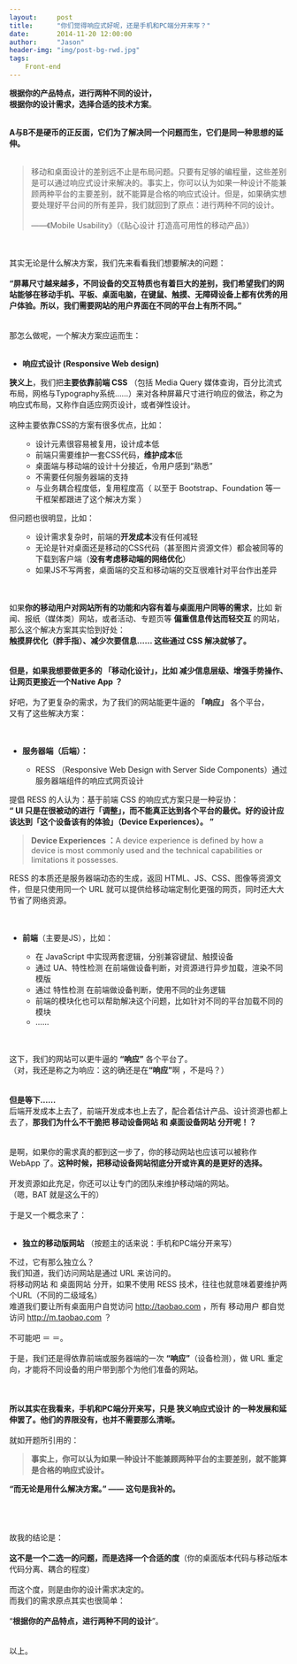 ```yaml
---
layout:     post
title:      "你们觉得响应式好呢，还是手机和PC端分开来写？"
date:       2014-11-20 12:00:00
author:     "Jason"
header-img: "img/post-bg-rwd.jpg"
tags:
    Front-end
---
```


<div>
	<p>
		<b>根据你的产品特点，进行两种不同的设计，</b>
	    <br><b>根据你的设计需求，选择合适的技术方案</b>。
    </p>
    <br><b>A与B不是硬币的正反面，它们为了解决同一个问题而生，它们是同一种思想的延伸。</b>
    <br>
    <br>
    <blockquote>移动和桌面设计的差别远不止是布局问题。只要有足够的编程量，这些差别是可以通过响应式设计来解决的。事实上，你可以认为如果一种设计不能兼顾两种平台的主要差别，就不能算是合格的响应式设计。但是，如果确实想要处理好平台间的所有差异，我们就回到了原点：进行两种不同的设计。
        <br>
        <br>——《Mobile Usability》（《贴心设计 打造高可用性的移动产品》）</blockquote>
    <br>
    <br>其实无论是什么解决方案，我们先来看看我们想要解决的问题：
    <br>
    <br><b>“屏幕尺寸越来越多，不同设备的交互特质也有着巨大的差别，我们希望我们的网站能够在移动手机、平板、桌面电脑，在键鼠、触摸、无障碍设备上都有优秀的用户体验。所以，我们需要网站的用户界面在不同的平台上有所不同。”</b>
    <br>
    <br>
    <br>那怎么做呢，一个解决方案应运而生：
    <br>
    <br>
    <ul>
        <li><b>响应式设计 (Responsive Web design)</b>
        </li>
    </ul><b>狭义上</b>，我们把<b>主要依靠前端 CSS</b> （包括 Media Query 媒体查询，百分比流式布局，网格与Typography系统……）来对各种屏幕尺寸进行响应的做法，称之为响应式布局，又称作自适应网页设计，或者弹性设计。
    <br>
    <br>这种主要依靠CSS的方案有很多优点，比如：
    <br>
    <ul>
        <ul>
            <li>设计元素很容易被复用，设计成本低</li>
            <li>前端只需要维护一套CSS代码，<b>维护成本</b>低</li>
            <li>桌面端与移动端的设计十分接近，令用户感到“熟悉”</li>
            <li>不需要任何服务器端的支持</li>
            <li>与业务耦合程度低，复用程度高（ 以至于 Bootstrap、Foundation 等一干框架都跟进了这个解决方案 ）</li>
        </ul>
    </ul>但问题也很明显，比如：
    <br>
    <ul>
        <ul>
            <li>设计需求复杂时，前端的<b>开发成本</b>没有任何减轻</li>
            <li>无论是针对桌面还是移动的CSS代码（甚至图片资源文件）都会被同等的下载到客户端（<b>没有考虑移动端的网络优化</b>）</li>
            <li>如果JS不写两套，桌面端的交互和移动端的交互很难针对平台作出差异</li>
        </ul>
    </ul>
    <br>
    <br>如果<b>你的</b><b>移动用户对网站所有的功能和内容有着与桌面用户同等的需求</b>，比如 新闻、报纸（媒体类）网站，或者活动、专题页等 <b>偏重信息传达而轻交互 </b>的网站，那么这个解决方案其实恰到好处：
    <br><b>触摸屏优化（胖手指）、减少次要信息…… 这些通过 CSS 解决就够了。</b>
    <br>
    <br>
    <br><b>但是，如果我想要做更多的 「移动化设计」，比如 减少信息层级、增强手势操作、让网页更接近一个Native App ？</b>
    <br>
    <br>好吧，为了更复杂的需求，为了我们的网站能更牛逼的 <b>「响应」</b> 各个平台，
    <br>又有了这些解决方案：
    <br>
    <br>
    <br>
    <ul>
        <li><b>服务器端（后端）：</b>
            <br>
        </li>
        <ul>
            <li>RESS （Responsive Web Design with Server Side Components）通过服务器端组件的响应式网页设计</li>
        </ul>
    </ul>提倡 RESS 的人认为：基于前端 CSS 的响应式方案只是一种妥协：
    <br><b>“ UI 只是在很被动的进行「调整」，而不能真正达到各个平台的最优。好的设计应该达到「这个设备该有的体验」（Device Experiences）。 ”</b>
    <br>
    <blockquote><b>Device Experiences ：</b>A device experience is defined by how a device is most commonly used and the technical capabilities or limitations it possesses.</blockquote>RESS 的本质还是服务器端动态的生成，返回 HTML、JS、CSS、图像等资源文件，但是只使用同一个 URL 就可以提供给移动端定制化更强的网页，同时还大大节省了网络资源。
    <br>
    <br>
    <br>
    <ul>
        <li><b>前端</b>（主要是JS），比如：
            <br>
        </li>
        <ul>
            <li>在 JavaScript 中实现两套逻辑，分别兼容键鼠、触摸设备</li>
            <li>通过 UA、特性检测 在前端做设备判断，对资源进行异步加载，渲染不同模版</li>
            <li>通过 特性检测 在前端做设备判断，使用不同的业务逻辑</li>
            <li>前端的模块化也可以帮助解决这个问题，比如针对不同的平台加载不同的模块</li>
            <li>……</li>
        </ul>
    </ul>
    <br>
    <br>这下，我们的网站可以更牛逼的 <b>“响应”</b> 各个平台了。
    <br>（对，我还是称之为响应：这的确还是在<b>“响应”</b>啊 ，不是吗？）
    <br>
    <br>
    <br><b>但是等下……</b>
    <br>后端开发成本上去了，前端开发成本也上去了，配合着估计产品、设计资源也都上去了，<b>那我们为什么不干脆把 移动设备网站 和 桌面设备网站 分开呢！？</b>
    <br>
    <br>
    <br>是啊，如果你的需求真的都到这一步了，你的移动网站也应该可以被称作 WebApp 了。<b>这种时候，把移动设备网站彻底分开或许真的是更好的选择。</b>
    <br>
    <br>开发资源如此充足，你还可以让专门的团队来维护移动端的网站。
    <br>（嗯，BAT 就是这么干的）
    <br>
    <br>于是又一个概念来了：
    <br>
    <br>
    <ul>
        <li><b>独立的移动版网站</b> （按题主的话来说：手机和PC端分开来写）</li>
    </ul>不过，它有那么独立么？
    <br>我们知道，我们访问网站是通过 URL 来访问的。
    <br>将移动网站 和 桌面网站 分开，如果不使用 RESS 技术，往往也就意味着要维护两个URL（不同的二级域名）
    <br>难道我们要让所有桌面用户自觉访问 <a href="http://taobao.com" class=" external" target="_blank" rel="nofollow noreferrer"><span class="invisible">http://</span><span class="visible">taobao.com</span><span class="invisible"></span><i class="icon-external"></i></a> ，所有 移动用户 都自觉访问 <a href="http://m.taobao.com" class=" external" target="_blank" rel="nofollow noreferrer"><span class="invisible">http://</span><span class="visible">m.taobao.com</span><span class="invisible"></span><i class="icon-external"></i></a> ？
    <br>
    <br>不可能吧 ＝ ＝。
    <br>
    <br>于是，我们还是得依靠前端或服务器端的一次 <b>“响应”</b>（设备检测），做 URL 重定向，才能将不同设备的用户带到那个为他们准备的网站。
    <br>
    <br>
    <br>
    <br><b>所以其实在我看来，手机和PC端分开来写，只是 狭义响应式设计 的一种发展和延伸罢了。他们的界限没有，也并不需要那么清晰。</b>
    <br>
    <br>就如开题所引用的：
    <br>
    <blockquote><b>事实上，你可以认为如果一种设计不能兼顾两种平台的主要差别，就不能算是合格的响应式设计。</b>
    </blockquote><b>“而无论是用什么解决方案。” —— 这句是我补的。</b>
    <br>
    <br>
    <br>
    <br>
    <br>故我的结论是：
    <br>
    <br><b>这不是一个二选一的问题，而是选择一个合适的度</b>（你的桌面版本代码与移动版本代码分离、耦合的程度）
    <br>
    <br>而这个度，则是由你的设计需求决定的。
    <br>而我们的需求原点其实也很简单：
    <br>
    <br> “<b>根据你的产品特点，进行两种不同的设计</b>”。
    <br>
    <br>
    <br>以上。
    <br>
    <br>
</div>
